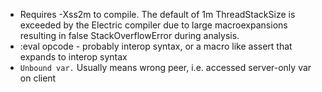 - Requires -Xss2m to compile. The default of 1m ThreadStackSize is exceeded by the Electric compiler due to large macroexpansions resulting in false StackOverflowError during analysis.
- :eval opcode - probably interop syntax, or a macro like assert that expands to interop syntax
- `Unbound var.` Usually means wrong peer, i.e. accessed server-only var on client